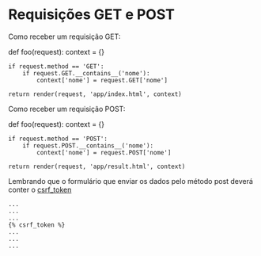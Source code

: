 Requisições GET e POST
===

Como receber um requisição GET:

def foo(request):
    context = {}
    
    if request.method == 'GET':
        if request.GET.__contains__('nome'):
            context['nome'] = request.GET['nome']
            
    return render(request, 'app/index.html', context)

Como receber um requisição POST:

def foo(request):
    context = {}
    
    if request.method == 'POST':
        if request.POST.__contains__('nome'):
            context['nome'] = request.POST['nome']
            
    return render(request, 'app/result.html', context)

Lembrando que o formulário que enviar os dados pelo método post deverá conter o [csrf_token](csrf_token.md)

    ...
    ...
    ...
    {% csrf_token %}
    ...
    ...
    ...
